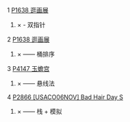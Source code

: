 1 [P1638 逛画展](https://www.luogu.com.cn/problem/P1638)

1. × - 双指针

2 [P1638 逛画展](https://www.luogu.com.cn/problem/P1638)

1. × —— 桶排序

3 [P4147 玉蟾宫](https://www.luogu.com.cn/problem/P4147)

1. × —— 悬线法

4 [P2866 [USACO06NOV] Bad Hair Day S](https://www.luogu.com.cn/problem/P2866)

1. × —— 栈 + 模拟
